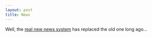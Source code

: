 ```yaml
---
layout: post
title: News
---
```


Well, the <a href="news/">real new news system</a> has replaced the old one long ago...

